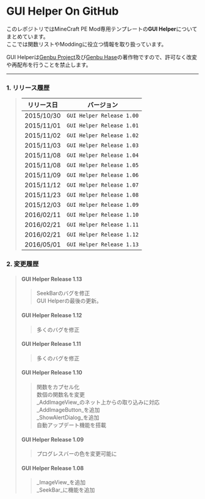 # GUI Helper On GitHub
このレポジトリではMineCraft PE Mod専用テンプレートの**GUI Helper**についてまとめています。
<br>
ここでは関数リストやModdingに役立つ情報を取り扱っています。

GUI Helperは[Genbu Project](https://github.com/GenbuProject)及び[Genbu Hase](https://github.com/GenbuHase/)の著作物ですので、許可なく改変や再配布を行うことを禁止します。
****************************************************************************************************
### 1. リリース履歴
> |リリース日|バージョン               |
> |:--------:|:-----------------------:|
> |2015/10/30|`GUI Helper Release 1.00`|
> |2015/11/01|`GUI Helper Release 1.01`|
> |2015/11/02|`GUI Helper Release 1.02`|
> |2015/11/03|`GUI Helper Release 1.03`|
> |2015/11/08|`GUI Helper Release 1.04`|
> |2015/11/08|`GUI Helper Release 1.05`|
> |2015/11/09|`GUI Helper Release 1.06`|
> |2015/11/12|`GUI Helper Release 1.07`|
> |2015/11/23|`GUI Helper Release 1.08`|
> |2015/12/03|`GUI Helper Release 1.09`|
> |2016/02/11|`GUI Helper Release 1.10`|
> |2016/02/21|`GUI Helper Release 1.11`|
> |2016/02/21|`GUI Helper Release 1.12`|
> |2016/05/01|`GUI Helper Release 1.13`|

### 2. 変更履歴
> #### GUI Helper Release 1.13
>> SeekBarのバグを修正
>> <br>
>> GUI Helperの最後の更新。
> 
> #### GUI Helper Release 1.12
>> 多くのバグを修正
>
> #### GUI Helper Release 1.11
>> 多くのバグを修正
>
> #### GUI Helper Release 1.10
>> 関数をカプセル化
>> <br>
>> 数個の関数名を変更
>> <br>
>> _AddImageView_のネット上からの取り込みに対応
>> <br>
>> _AddImageButton_を追加
>> <br>
>> _ShowAlertDialog_を追加
>> <br>
>> 自動アップデート機能を搭載
>
> #### GUI Helper Release 1.09
>> プログレスバーの色を変更可能に
>
> #### GUI Helper Release 1.08
>> _ImageView_を追加
>> <br>
>> _SeekBar_に機能を追加
